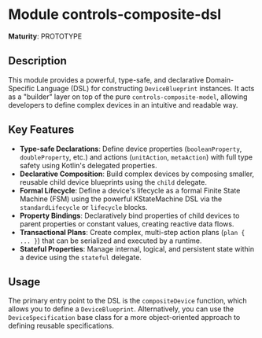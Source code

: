 # Module controls-composite-dsl

**Maturity**: PROTOTYPE

## Description

This module provides a powerful, type-safe, and declarative Domain-Specific Language (DSL) for constructing `DeviceBlueprint` instances. It acts as a "builder" layer on top of the pure `controls-composite-model`, allowing developers to define complex devices in an intuitive and readable way.

## Key Features

- **Type-safe Declarations**: Define device properties (`booleanProperty`, `doubleProperty`, etc.) and actions (`unitAction`, `metaAction`) with full type safety using Kotlin's delegated properties.
- **Declarative Composition**: Build complex devices by composing smaller, reusable child device blueprints using the `child` delegate.
- **Formal Lifecycle**: Define a device's lifecycle as a formal Finite State Machine (FSM) using the powerful KStateMachine DSL via the `standardLifecycle` or `lifecycle` blocks.
- **Property Bindings**: Declaratively bind properties of child devices to parent properties or constant values, creating reactive data flows.
- **Transactional Plans**: Create complex, multi-step action plans (`plan { ... }`) that can be serialized and executed by a runtime.
- **Stateful Properties**: Manage internal, logical, and persistent state within a device using the `stateful` delegate.

## Usage

The primary entry point to the DSL is the `compositeDevice` function, which allows you to define a `DeviceBlueprint`. Alternatively, you can use the `DeviceSpecification` base class for a more object-oriented approach to defining reusable specifications.